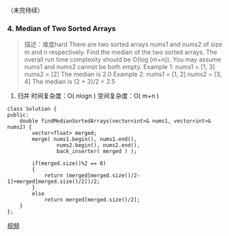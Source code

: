 
（未完待续）
### 4. Median of Two Sorted Arrays
>描述：难度hard
There are two sorted arrays nums1 and nums2 of size m and n respectively.
Find the median of the two sorted arrays. The overall run time complexity should be O(log (m+n)).
You may assume nums1 and nums2 cannot be both empty.
Example 1:
nums1 = [1, 3]
nums2 = [2]
The median is 2.0
Example 2:
nums1 = [1, 2]
nums2 = [3, 4]
The median is (2 + 3)/2 = 2.5

1. 归并
时间复杂度：O( nlogn )
空间复杂度：O( m+n )
```
class Solution {
public:
    double findMedianSortedArrays(vector<int>& nums1, vector<int>& nums2) {
        vector<float> merged;
        merge( nums1.begin(), nums1.end(),
                nums2.begin(), nums2.end(),
                back_inserter( merged ) );
        
        if(merged.size()%2 == 0)
        {
            return (merged[merged.size()/2-1]+merged[merged.size()/2])/2;
        }
        else            
            return merged[merged.size()/2];
    }
};
```

[视频](https://www.youtube.com/watch?v=LPFhl65R7ww)